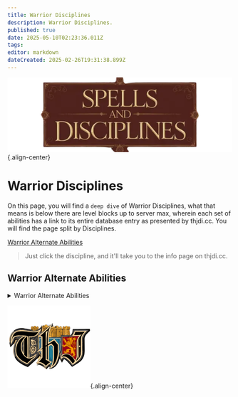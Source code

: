 ```yaml
---
title: Warrior Disciplines
description: Warrior Disciplines.
published: true
date: 2025-05-10T02:23:36.011Z
tags: 
editor: markdown
dateCreated: 2025-02-26T19:31:38.899Z
---
```


![spellsdisciplines.webp](/classes-and-abilities/spellsdisciplines.webp){.align-center}

# Warrior Disciplines

On this page, you will find a `deep dive` of Warrior Disciplines, what that means is below there are level blocks up to server max, wherein each set of abilities has a link to its entire database entry as presented by thjdi.cc. You will find the page split by Disciplines.

[Warrior Alternate Abilities](#warrior-alternate-abilities)

> Just click the discipline, and it'll take you to the info page on thjdi.cc.

## Warrior Alternate Abilities
<details>
	<summary> Warrior Alternate Abilities </summary>

|AA Name|AA Code|
|---|---|
|<a href="https://www.thjdi.cc/spell/5234" target="_blank">Area Taunt</a>|110|
|<a href="https://www.thjdi.cc/spell/37196" target="_blank">Imperator's Command</a>|2011|
|<a href="https://www.thjdi.cc/spell/23528" target="_blank">Warlord's Fury</a>|912|
</details>

![pagebreak3.webp](/pagebreak3.webp){.align-center}